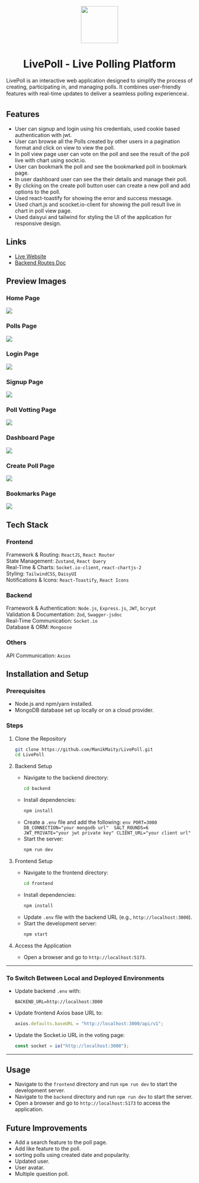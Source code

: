 <div align="center">
    <img height="100px" src="./images/imageGIF.gif"/>
    <h1>LivePoll - Live Polling Platform</h1>
</div>

LivePoll is an interactive web application designed to simplify the process of creating, participating in, and managing polls. It combines user-friendly features with real-time updates to deliver a seamless polling experience📊.

## Features

- User can signup and login using his credentials, used cookie based authentication with jwt.
- User can browse all the Polls created by other users in a pagination format and click on view to view the poll.
- In poll view page user can vote on the poll and see the result of the poll live with chart using sockt.io.
- User can bookmark the poll and see the bookmarked poll in bookmark page.
- In user dashboard user can see the their details and manage their poll.
- By clicking on the create poll button user can create a new poll and add options to the poll.
- Used react-toastify for showing the error and success message.
- Used chart.js and scocket.io-client for showing the poll result live in chart in poll view page.
- Used daisyui and tailwind for styling the UI of the application for responsive design.

## Links

- [Live Website](https://livepoll.vercel.app/)
- [Backend Routes Doc]()

## Preview Images

### Home Page

<img src="./images/Home.png"/>

### Polls Page

<img src="./images/pollsPage.png"/>

### Login Page

<img src="./images/Screenshot 2024-11-14 101710.png"/>

### Signup Page

<img src="./images/signup.png"/>

### Poll Votting Page

<img src="./images/votingPage.png"/>

### Dashboard Page

<img src="./images/dashboard.png"/>

### Create Poll Page

<img src="./images/createPollPage.png"/>

### Bookmarks Page

<img src="./images/bookmark.png"/>

## Tech Stack

### Frontend

Framework & Routing: `ReactJS`, `React Router`  
State Management: `Zustand`, `React Query`  
Real-Time & Charts: `Socket.io-client`, `react-chartjs-2`  
Styling: `TailwindCSS`, `DaisyUI`  
Notifications & Icons: `React-Toastify`, `React Icons`

### Backend

Framework & Authentication: `Node.js`, `Express.js`, `JWT`, `bcrypt`  
Validation & Documentation: `Zod`, `Swagger-jsdoc`  
Real-Time Communication: `Socket.io`  
Database & ORM: `Mongoose`

### Others

API Communication: `Axios`

## Installation and Setup

### Prerequisites

- Node.js and npm/yarn installed.
- MongoDB database set up locally or on a cloud provider.

### Steps

1. Clone the Repository

   ```bash
   git clone https://github.com/ManikMaity/LivePoll.git
   cd LivePoll
   ```

2. Backend Setup

   - Navigate to the backend directory:
     ```bash
     cd backend
     ```
   - Install dependencies:
     ```bash
     npm install
     ```
   - Create a `.env` file and add the following:
     `env
    PORT=3000
    DB_CONNECTION="your mongodb url" 
    SALT_ROUNDS=6
    JWT_PRIVATE="your jwt private key"
    CLIENT_URL="your client url"
     `
   - Start the server:
     ```bash
     npm run dev
     ```

3. Frontend Setup

   - Navigate to the frontend directory:
     ```bash
     cd frontend
     ```
   - Install dependencies:
     ```bash
     npm install
     ```
   - Update `.env` file with the backend URL (e.g., `http://localhost:3000`).
   - Start the development server:
     ```bash
     npm start
     ```

4. Access the Application
   - Open a browser and go to `http://localhost:5173`.

---

### To Switch Between Local and Deployed Environments

- Update backend `.env` with:
  ```env
  BACKEND_URL=http://localhost:3000
  ```
- Update frontend Axios base URL to:
  ```javascript
  axios.defaults.baseURL = "http://localhost:3000/api/v1";
  ```
- Update the Socket.io URL in the voting page:
  ```javascript
  const socket = io("http://localhost:3000");
  ```

---

## Usage

- Navigate to the `frontend` directory and run `npm run dev` to start the development server.
- Navigate to the `backend` directory and run `npm run dev` to start the server.
- Open a browser and go to `http://localhost:5173` to access the application.

## Future Improvements
- Add a search feature to the poll page.
- Add like feature to the poll.
- sorting polls using created date and popularity.
- Updated user.
- User avatar.
- Multiple question poll.